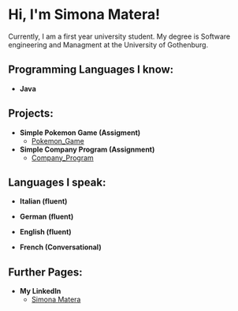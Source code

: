 <h1>Hi, I'm Simona Matera! <br/><a /a></h1>
  
Currently, I am a first year university student. My degree is Software engineering and Managment at the University of Gothenburg.

<h2>Programming Languages I know: </h2> 

- <b>Java</b>

<h2>Projects:</h2>

- <b>Simple Pokemon Game (Assigment)</b>
  - [Pokemon_Game](https://github.com/simomat23/PokemonGameAssignment)
- <b>Simple Company Program (Assignment)</b>
  - [Company_Program](https://github.com/simomat23/Company_Assignment)

<h2>Languages I speak:</h2>

- <b>Italian (fluent)</b>

- <b>German (fluent)</b>

- <b>English (fluent)</b>

- <b>French (Conversational)</b>

<h2> Further Pages:</h2>

- <b>My LinkedIn</b>
  - [Simona Matera](https://www.linkedin.com/in/simona-matera-986924160/)

<!--
**joshmadakor1/joshmadakor1** is a ✨ _special_ ✨ repository because its `README.md` (this file) appears on your GitHub profile.

Here are some ideas to get you started:

- 🔭 I’m currently working on ...
- 🌱 I’m currently learning ...
- 👯 I’m looking to collaborate on ...
- 🤔 I’m looking for help with ...
- 💬 Ask me about ...
- 📫 How to reach me: ...
- 😄 Pronouns: ...
- ⚡ Fun fact: ...
-->
